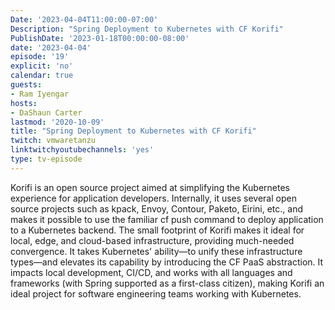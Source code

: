 ```yaml
---
Date: '2023-04-04T11:00:00-07:00'
Description: "Spring Deployment to Kubernetes with CF Korifi"
PublishDate: '2023-01-18T00:00:00-08:00'
date: '2023-04-04'
episode: '19'
explicit: 'no'
calendar: true
guests:
- Ram Iyengar
hosts:
- DaShaun Carter
lastmod: '2020-10-09'
title: "Spring Deployment to Kubernetes with CF Korifi"
twitch: vmwaretanzu
linktwitchyoutubechannels: 'yes'
type: tv-episode
---
```


Korifi is an open source project aimed at simplifying the Kubernetes experience for application developers. Internally, it uses several open source projects such as kpack, Envoy, Contour, Paketo, Eirini, etc., and makes it possible to use the familiar cf push command to deploy application to a Kubernetes backend. The small footprint of Korifi makes it ideal for local, edge, and cloud-based infrastructure, providing much-needed convergence. It takes Kubernetes' ability—to unify these infrastructure types—and elevates its capability by introducing the CF PaaS abstraction. It impacts local development, CI/CD, and works with all languages and frameworks (with Spring supported as a first-class citizen), making Korifi an ideal project for software engineering teams working with Kubernetes.